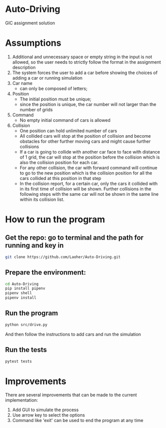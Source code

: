 # Auto-Driving

GIC assignment solution

# Assumptions

1. Additional and unnecessary space or empty string in the input is not allowed, so the user needs to strictly follow
   the format in the assignment description
2. The system forces the user to add a car before showing the choices of adding a car or running simulation
3. Car name
    - can only be composed of letters;
4. Position
    - The initial position must be unique;
    - since the position is unique, the car number will not larger than the number of grids
5. Command
    - No empty initial command of cars is allowed
6. Collision
    - One position can hold unlimited number of cars
    - All collided cars will stop at the position of collision and become obstacles for other further moving cars and
       might cause further collisions
    - If a car is going to collide with another car face to face with distance of 1 grid, the car will stop at the
       position before the collision which is also the collision position for each car.
    - For any other collision, the car with forward command will continue to go to the new position which is the
       collision position for all the cars collided at this position in that step
    - In the collision report, for a certain car, only the cars it collided with in its first time of collision will be shown. Further
       collisions in the following steps with the same car will not be shown in the same line within its collision list.
    

# How to run the program
## Get the repo: go to terminal and the path for running and key in
``` bash
git clone https://github.com/Laoher/Auto-Driving.git
```
##  Prepare the environment: 
``` bash
cd Auto-Driving
pip install pipenv
pipenv shell
pipenv install
```

## Run the program
``` bash
python src/drive.py
```
And then follow the instructions to add cars and run the simulation

## Run the tests
``` bash
pytest tests
```

# Improvements
There are several improvements that can be made to the current implementation:
1. Add GUI to simulate the process
2. Use arrow key to select the options
3. Command like 'exit' can be used to end the program at any time